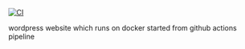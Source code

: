 [![CI](https://github.com/pazderskipawel/githubactions/actions/workflows/cicd.yml/badge.svg)](https://github.com/pazderskipawel/githubactions/actions/workflows/cicd.yml)

wordpress website which runs on docker started from github actions pipeline